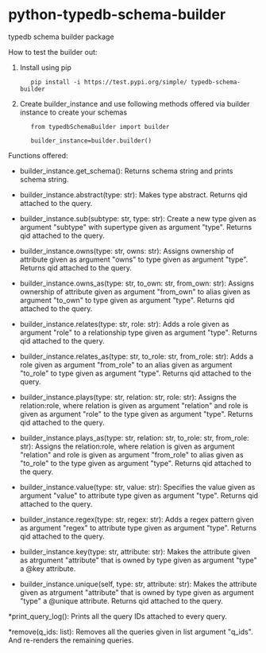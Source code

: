 # python-typedb-schema-builder
typedb schema builder package

How to test the builder out:
1. Install using pip
   ``` 
      pip install -i https://test.pypi.org/simple/ typedb-schema-builder
   ```
2. Create builder_instance and use following methods offered via builder instance to create your schemas

   ``` 
      from typedbSchemaBuilder import builder

      builder_instance=builder.builder()
   ```

   
Functions offered:

* builder_instance.get_schema():
Returns schema string and prints schema string.

* builder_instance.abstract(type: str):
Makes type abstract. Returns qid attached to the query.

* builder_instance.sub(subtype: str, type: str):
Create a new type given as argument "subtype" with supertype given as argument "type". Returns qid attached to the query.

* builder_instance.owns(type: str, owns: str):
Assigns ownership of attribute given as argument "owns" to type given as argument "type". Returns qid attached to the query.

* builder_instance.owns_as(type: str, to_own: str, from_own: str):
Assigns ownership of attribute given as argument "from_own" to alias given as argument "to_own" to type given as argument "type". Returns qid attached to the query.

* builder_instance.relates(type: str, role: str):
Adds a role given as argument "role" to a relationship type given as argument "type". Returns qid attached to the query.

* builder_instance.relates_as(type: str, to_role: str, from_role: str):
Adds a role given as argument "from_role" to an alias given as argument "to_role" to type given as argument "type". Returns qid attached to the query.

* builder_instance.plays(type: str, relation: str, role: str):
Assigns the relation:role, where relation is given as argument "relation" and role is given as argument "role" to the type given as argument "type". Returns qid attached to the query.

* builder_instance.plays_as(type: str, relation: str, to_role: str, from_role: str):
Assigns the relation:role, where relation is given as argument "relation" and role is given as argument "from_role" to alias given as "to_role" to the type given as argument "type". Returns qid attached to the query.

* builder_instance.value(type: str, value: str):
Specifies the value given as argument "value" to attribute type given as argument "type". Returns qid attached to the query.

* builder_instance.regex(type: str, regex: str):
Adds a regex pattern given as argument "regex" to attribute type given as argument "type". Returns qid attached to the query.

* builder_instance.key(type: str, attribute: str):
Makes the attribute given as atrgument "attribute" that is owned by type given as argument "type" a @key attribute.

* builder_instance.unique(self, type: str, attribute: str):
Makes the attribute given as atrgument "attribute" that is owned by type given as argument "type" a @unique attribute. Returns qid attached to the query.

*print_query_log():
Prints all the query IDs attached to every query.

*remove(q_ids: list):
Removes all the queries given in list argument "q_ids". And re-renders the remaining queries.
